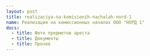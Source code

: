 ```yaml
---
layout: post
title: realizaciya-na-komisionih-nachalah-nord-1
name: Реализация на комиссионных началах ООО "НОРД 1"
docs:
  - title: Фото предметов ареста
  - title: Документы
  - title: Прочее
---
```

